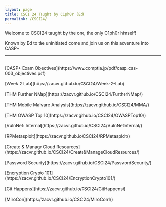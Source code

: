 ```yaml
---
layout: page
title: CSCI 24 Taught by C1ph0r (Ed)
permalink: /CSCI24/
---
```

Welcome to CSCI 24 taught by the one, the only C1ph0r himself!
<br/><br/>
Known by Ed to the uninitiated come and join us on this adventure into CASP+
<br/>

---

<br/>
[CASP+ Exam Objectives](https://www.comptia.jp/pdf/casp_cas-003_objectives.pdf)
<br/><br/>
[Week 2 Lab](https://zacvr.github.io/CSCI24/Week-2-Lab)
<br/><br/>
[THM Further NMap](https://zacvr.github.io/CSCI24/FurtherNMap/)
<br/><br/>
[THM Mobile Malware Analysis](https://zacvr.github.io/CSCI24/MMA/)
<br/><br/>
[THM OWASP Top 10](https://zacvr.github.io/CSCI24/OWASPTop10/)
<br/><br/>
[VulnNet: Internal](https://zacvr.github.io/CSCI24/VulnNetInternal/)
<br/><br/>
[RPMetasploit](https://zacvr.github.io/CSCI24/RPMetasploit/)
<br/><br/>
[Create & Manage Cloud Resources](https://zacvr.github.io/CSCI24/Create&ManageCloudResources/)
<br/><br/>
[Password Security](https://zacvr.github.io/CSCI24/PasswordSecurity/)
<br/><br/>
[Encryption Crypto 101](https://zacvr.github.io/CSCI24/EncryptionCrypto101/)
<br/><br/>
[Git Happens](https://zacvr.github.io/CSCI24/GitHappens/)
<br/><br/>
[MiroCon](https://zacvr.github.io/CSCI24/MiroCon1/)
<br/><br/>
